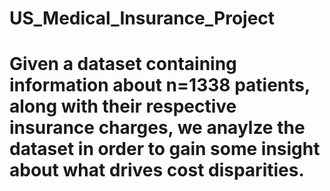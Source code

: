 # US_Medical_Insurance_Project
# Given a dataset containing information about n=1338 patients, along with their respective insurance charges, we anaylze the dataset in order to gain some insight about what drives cost disparities. 
